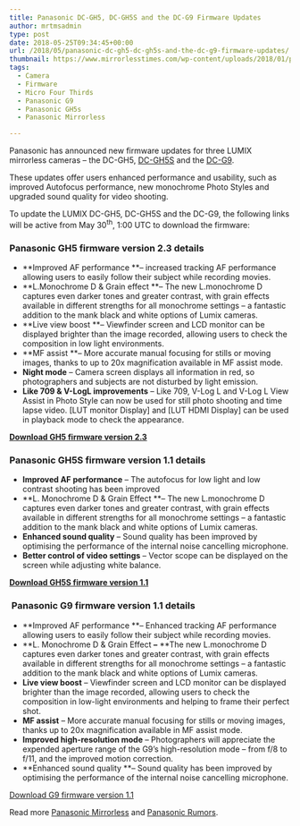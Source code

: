 ```yaml
---
title: Panasonic DC-GH5, DC-GH5S and the DC-G9 Firmware Updates
author: mrtmsadmin
type: post
date: 2018-05-25T09:34:45+00:00
url: /2018/05/panasonic-dc-gh5-dc-gh5s-and-the-dc-g9-firmware-updates/
thumbnail: https://www.mirrorlesstimes.com/wp-content/uploads/2018/01/panasonic-gh5s-1.jpg
tags:
  - Camera
  - Firmware
  - Micro Four Thirds
  - Panasonic G9
  - Panasonic GH5s
  - Panasonic Mirrorless

---
```

<p class="p1">
  <span class="s1">Panasonic has announced new firmware updates for three LUMIX mirrorless cameras – the DC-GH5, <a href="https://www.mirrorlesstimes.com/tags/panasonic-gh5s/">DC-GH5S</a> and the <a href="https://www.mirrorlesstimes.com/tags/panasonic-g9/">DC-G9</a>. </span>
</p>

<p class="p1">
  <span class="s1">These updates offer users enhanced performance and usability, such as improved Autofocus performance, new monochrome Photo Styles and upgraded sound quality for video shooting.</span>
</p>

To update the LUMIX DC-GH5, DC-GH5S and the DC-G9, the following links will be active from May 30<sup>th</sup>, 1:00 UTC to download the firmware:<!--more-->

### Panasonic GH5 firmware version 2.3 details

  * **Improved AF performance **– increased tracking AF performance allowing users to easily follow their subject while recording movies.
  * **L.Monochrome D & Grain effect **– The new L.monochrome D captures even darker tones and greater contrast, with grain effects available in different strengths for all monochrome settings – a fantastic addition to the mank black and white options of Lumix cameras.
  * **Live view boost **– Viewfinder screen and LCD monitor can be displayed brighter than the image recorded, allowing users to check the composition in low light environments.
  * **MF assist **– More accurate manual focusing for stills or moving images, thanks to up to 20x magnification available in MF assist mode.
  * **Night mode** – Camera screen displays all information in red, so photographers and subjects are not disturbed by light emission.
  * **Like 709 & V-LogL improvements** – Like 709, V-Log L and V-Log L View Assist in Photo Style can now be used for still photo shooting and time lapse video. [LUT monitor Display] and [LUT HDMI Display] can be used in playback mode to check the appearance.

<a title="GH5 firmware" href="https://www.panasonic.com/global/consumer/lumix/gh5_firmware.html" target="_blank" rel="noopener"><strong>Download GH5 firmware version 2.3</strong></a>

### Panasonic GH5S firmware version 1.1 details

  * **Improved AF performance** – The autofocus for low light and low contrast shooting has been improved
  * **L. Monochrome D & Grain Effect **– The new L.monochrome D captures even darker tones and greater contrast, with grain effects available in different strengths for all monochrome settings – a fantastic addition to the mank black and white options of Lumix cameras.
  * **Enhanced sound quality** – Sound quality has been improved by optimising the performance of the internal noise cancelling microphone.
  * **Better control of video settings** – Vector scope can be displayed on the screen while adjusting white balance.

**<a title="GH5S firmware update" href="http://av.jpn.support.panasonic.com/support/global/cs/dsc/connect/gh5s.html" target="_blank" rel="noopener">Download GH5S firmware version 1.1</a>**

###  Panasonic G9 firmware version 1.1 details

  * **Improved AF performance **– Enhanced tracking AF performance allowing users to easily follow their subject while recording movies.
  * **L. Monochrome D & Grain Effect **–** **The new L.monochrome D captures even darker tones and greater contrast, with grain effects available in different strengths for all monochrome settings – a fantastic addition to the mank black and white options of Lumix cameras.
  * **Live view boost** – Viewfinder screen and LCD monitor can be displayed brighter than the image recorded, allowing users to check the composition in low-light environments and helping to frame their perfect shot.
  * **MF assist** – More accurate manual focusing for stills or moving images, thanks up to 20x magnification available in MF assist mode.
  * **Improved high-resolution mode** – Photographers will appreciate the expended aperture range of the G9’s high-resolution mode – from f/8 to f/11, and the improved motion correction.
  * **Enhanced sound quality **– Sound quality has been improved by optimising the performance of the internal noise cancelling microphone.

<a title="G9 firmware " href="http://av.jpn.support.panasonic.com/support/global/cs/dsc/download/fts/index2.html" target="_blank" rel="noopener">Download G9 firmware version 1.1</a>

Read more [Panasonic Mirrorless][1] and [Panasonic Rumors][2].

 [1]: https://www.mirrorlesstimes.com/tags/panasonic-mirrorless "Panasonic Mirrorless News"
 [2]: https://www.dailycameranews.com/tag/panasonic-rumors/